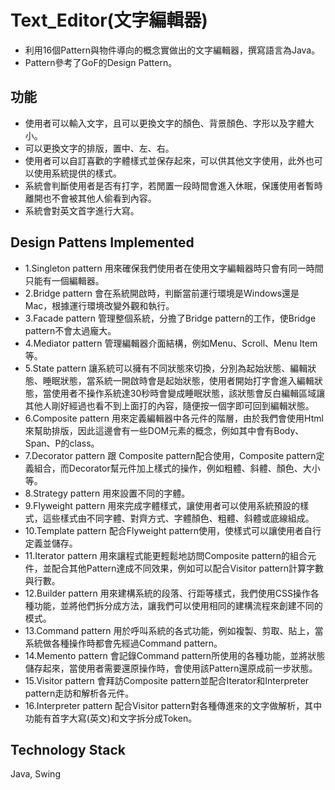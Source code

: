 # Text_Editor(文字編輯器)
- 利用16個Pattern與物件導向的概念實做出的文字編輯器，撰寫語言為Java。
- Pattern參考了GoF的Design Pattern。

## 功能
- 使用者可以輸入文字，且可以更換文字的顏色、背景顏色、字形以及字體大小。
- 可以更換文字的排版，置中、左、右。
- 使用者可以自訂喜歡的字體樣式並保存起來，可以供其他文字使用，此外也可以使用系統提供的樣式。
- 系統會判斷使用者是否有打字，若閒置一段時間會進入休眠，保護使用者暫時離開也不會被其他人偷看到內容。
- 系統會對英文首字進行大寫。

## Design Pattens Implemented
- 1.Singleton pattern 用來確保我們使用者在使用文字編輯器時只會有同一時間只能有一個編輯器。
- 2.Bridge pattern 會在系統開啟時，判斷當前運行環境是Windows還是Mac，根據運行環境改變外觀和執行。
- 3.Facade pattern 管理整個系統，分擔了Bridge pattern的工作，使Bridge pattern不會太過龐大。
- 4.Mediator pattern 管理編輯器介面結構，例如Menu、Scroll、Menu Item等。
- 5.State pattern 讓系統可以擁有不同狀態來切換，分別為起始狀態、編輯狀態、睡眠狀態，當系統一開啟時會是起始狀態，使用者開始打字會進入編輯狀態，當使用者不操作系統達30秒時會變成睡眠狀態，該狀態會反白編輯區域讓其他人剛好經過也看不到上面打的內容，隨便按一個字即可回到編輯狀態。
- 6.Composite pattern 用來定義編輯器中各元件的階層，由於我們會使用Html來幫助排版，因此這邊會有一些DOM元素的概念，例如其中會有Body、Span、P的class。
- 7.Decorator pattern 跟 Composite pattern配合使用，Composite pattern定義組合，而Decorator幫元件加上樣式的操作，例如粗體、斜體、顏色、大小等。
- 8.Strategy pattern 用來設置不同的字體。
- 9.Flyweight pattern 用來完成字體樣式，讓使用者可以使用系統預設的樣式，這些樣式由不同字體、對齊方式、字體顏色、粗體、斜體或底線組成。
- 10.Template pattern 配合Flyweight pattern使用，使樣式可以讓使用者自行定義並儲存。
- 11.Iterator pattern 用來讓程式能更輕鬆地訪問Composite pattern的組合元件，並配合其他Pattern達成不同效果，例如可以配合Visitor pattern計算字數與行數。
- 12.Builder pattern 用來建構系統的段落、行距等樣式，我們使用CSS操作各種功能，並將他們拆分成方法，讓我們可以使用相同的建構流程來創建不同的模式。
- 13.Command pattern 用於呼叫系統的各式功能，例如複製、剪取、貼上，當系統做各種操作時都會先經過Command pattern。
- 14.Memento pattern 會記錄Command pattern所使用的各種功能，並將狀態儲存起來，當使用者需要還原操作時，會使用該Pattern還原成前一步狀態。
- 15.Visitor pattern 會拜訪Composite pattern並配合Iterator和Interpreter pattern走訪和解析各元件。
- 16.Interpreter pattern 配合Visitor pattern對各種傳進來的文字做解析，其中功能有首字大寫(英文)和文字拆分成Token。

## Technology Stack
Java, Swing

